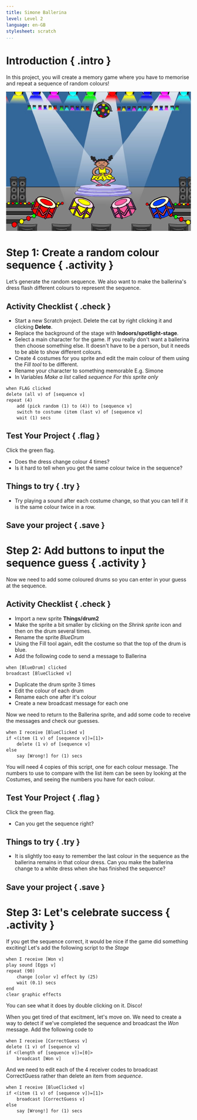 ```yaml
---
title: Simone Ballerina
level: Level 2
language: en-GB
stylesheet: scratch
...
```


# Introduction { .intro }

In this project, you will create a memory game where you have to memorise and repeat a sequence of random colours!

![screenshot](finished_screenshot.png)

# Step 1: Create a random colour sequence { .activity }

Let’s generate the random sequence. We also want to make the ballerina's dress flash different colours to represent the sequence.

## Activity Checklist { .check }

+ Start a new Scratch project. Delete the cat by right clicking it and clicking **Delete**.
+ Replace the background of the stage with **Indoors/spotlight-stage**.
+ Select a main character for the game. If you really don't want a ballerina then choose something else. It doesn't have to be a person, but it needs to be able to show different colours.
+ Create 4 costumes for you sprite and edit the main colour of them using the *Fill tool* to be different.
+ Rename your character to something memorable E.g. Simone
+ In Variables *Make a list* called *sequence* *For this sprite only*

```blocks
when FLAG clicked
delete (all v) of [sequence v]
repeat (4)
    add (pick random (1) to (4)) to [sequence v]
    switch to costume (item (last v) of [sequence v]
    wait (1) secs
```

## Test Your Project { .flag }

Click the green flag.

+ Does the dress change colour 4 times?
+ Is it hard to tell when you get the same colour twice in the sequence?

## Things to try { .try }

+ Try playing a sound after each costume change, so that you can tell if it is the same colour twice in a row.

## Save your project { .save }

# Step 2: Add buttons to input the sequence guess { .activity }

Now we need to add some coloured drums so you can enter in your guess at the sequence.

## Activity Checklist { .check }

+ Import a new sprite **Things/drum2**
+ Make the sprite a bit smaller by clicking on the *Shrink sprite* icon and then on the drum several times.
+ Rename the sprite *BlueDrum*
+ Using the Fill tool again, edit the costume so that the top of the drum is blue.
+ Add the following code to send a message to Ballerina

```blocks
when [BlueDrum] clicked
broadcast [BlueClicked v]
```

+ Duplicate the drum sprite 3 times
+ Edit the colour of each drum
+ Rename each one after it's colour
+ Create a new broadcast message for each one

Now we need to return to the Ballerina sprite, and add some code to receive the messages and check our guesses.

```blocks
when I receive [BlueClicked v]
if <(item (1 v) of [sequence v])=[1]>
    delete (1 v) of [sequence v]
else
    say [Wrong!] for (1) secs
```

You will need 4 copies of this script, one for each colour message. The numbers to use to compare with the list item can be seen by looking at the Costumes, and seeing the numbers you have for each colour.

## Test Your Project { .flag }

Click the green flag.

+ Can you get the sequence right?

## Things to try { .try }

+ It is slightly too easy to remember the last colour in the sequence as the ballerina remains in that colour dress. Can you make the ballerina change to a white dress when she has finished the sequence?

## Save your project { .save }

# Step 3: Let's celebrate success { .activity }

If you get the sequence correct, it would be nice if the game did something exciting! Let's add the following script to the *Stage*

```blocks
when I receive [Won v]
play sound [Eggs v]
repeat (90)
    change [color v] effect by (25)
    wait (0.1) secs
end
clear graphic effects
```

You can see what it does by double clicking on it. Disco!

When you get tired of that excitment, let's move on. We need to create a way to detect if we've completed the sequence and broadcast the *Won* message. Add the following code to 

```blocks
when I receive [CorrectGuess v]
delete (1 v) of [sequence v]
if <(length of [sequence v])=[0]>
    broadcast [Won v]
```

And we need to edit each of the 4 receiver codes to broadcast CorrectGuess rather than delete an item from *sequence*.

```blocks
when I receive [BlueClicked v]
if <(item (1 v) of [sequence v])=[1]>
    broadcast [CorrectGuess v]
else
    say [Wrong!] for (1) secs
```
